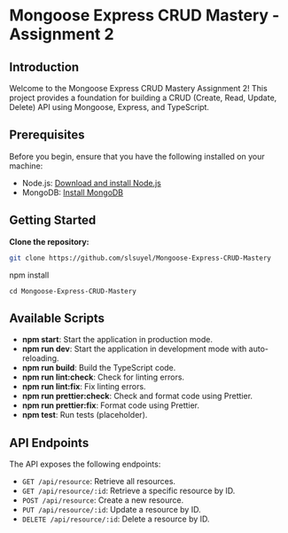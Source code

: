 # Mongoose Express CRUD Mastery - Assignment 2

## Introduction

Welcome to the Mongoose Express CRUD Mastery Assignment 2! This project provides a foundation for building a CRUD (Create, Read, Update, Delete) API using Mongoose, Express, and TypeScript.

## Prerequisites

Before you begin, ensure that you have the following installed on your machine:

- Node.js: [Download and install Node.js](https://nodejs.org/)
- MongoDB: [Install MongoDB](https://www.mongodb.com/try/download/community)

## Getting Started

**Clone the repository:**

```bash
git clone https://github.com/slsuyel/Mongoose-Express-CRUD-Mastery
```

npm install
```
cd Mongoose-Express-CRUD-Mastery

```

## Available Scripts

- **npm start**: Start the application in production mode.
- **npm run dev**: Start the application in development mode with auto-reloading.
- **npm run build**: Build the TypeScript code.
- **npm run lint:check**: Check for linting errors.
- **npm run lint:fix**: Fix linting errors.
- **npm run prettier:check**: Check and format code using Prettier.
- **npm run prettier:fix**: Format code using Prettier.
- **npm test**: Run tests (placeholder).

## API Endpoints

The API exposes the following endpoints:

- `GET /api/resource`: Retrieve all resources.
- `GET /api/resource/:id`: Retrieve a specific resource by ID.
- `POST /api/resource`: Create a new resource.
- `PUT /api/resource/:id`: Update a resource by ID.
- `DELETE /api/resource/:id`: Delete a resource by ID.
```

